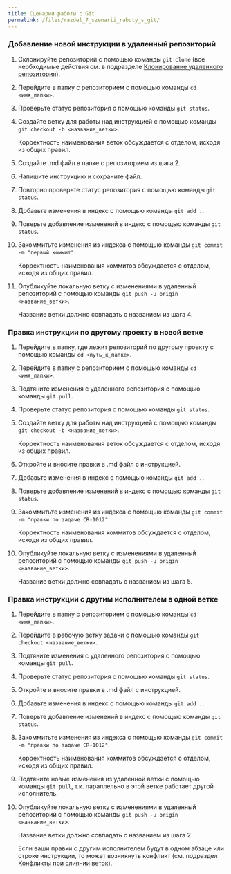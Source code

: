 ```yaml
---
title: Сценарии работы с Git
permalink: /files/razdel_7_szenarii_raboty_s_git/
---
```


### Добавление новой инструкции в удаленный репозиторий

1. Склонируйте репозиторий с помощью команды `git clone` (все необходимые действия см. в подразделе [Клонирование удаленного репозитория](/primery/files/razdel_4_rabota_s_lokalnum_repozitoriem/)).
2. Перейдите в папку с репозиторием с помощью команды `cd <имя_папки>`.
3. Проверьте статус репозитория с помощью команды `git status`.
4. Создайте ветку для работы над инструкцией с помощью команды `git checkout -b <название_ветки>`. 
 
   Корректность наименования веток обсуждается с отделом, исходя из общих правил.

5. Создайте .md файл в папке с репозиторием из шага 2.
6. Напишите инструкцию и сохраните файл.
7. Повторно проверьте статус репозитория с помощью команды `git status`.
8. Добавьте изменения в индекс с помощью команды `git add .`.
9. Поверьте добавление изменений в индекс с помощью команды `git status`.
10. Закоммитьте изменения из индекса с помощью команды `git commit -m "первый коммит"`.

    Корректность наименования коммитов обсуждается с отделом, исходя из общих правил.

11. Опубликуйте локальную ветку с изменениями в удаленный репозиторий с помощью команды `git push -u origin <название_ветки>`. 

    Название ветки должно совпадать с названием из шага 4.

### Правка инструкции по другому проекту в новой ветке

1. Перейдите в папку, где лежит репозиторий по другому проекту с помощью команды `cd <путь_к_папке>`.
2. Перейдите в папку с репозиторием с помощью команды `cd <имя_папки>`.
3. Подтяните изменения с удаленного репозитория с помощью команды `git pull`.
4. Проверьте статус репозитория с помощью команды `git status`.
5. Создайте ветку для работы над инструкцией с помощью команды `git checkout -b <название_ветки>`.

    Корректность наименования веток обсуждается с отделом, исходя из общих правил.

6. Откройте и вносите правки в .md файл с инструкцией.
7. Добавьте изменения в индекс с помощью команды `git add .`.
8. Поверьте добавление изменений в индекс с помощью команды `git status`.
9. Закоммитьте изменения из индекса с помощью команды `git commit -m "правки по задаче CR-1012"`.

   Корректность наименования коммитов обсуждается с отделом, исходя из общих правил.

10. Опубликуйте локальную ветку с изменениями в удаленный репозиторий с помощью команды `git push -u origin <название_ветки>`. 

    Название ветки должно совпадать с названием из шага 5.

### Правка инструкции с другим исполнителем в одной ветке

1. Перейдите в папку с репозиторием с помощью команды `cd <имя_папки>`.
2. Перейдите в рабочую ветку задачи с помощью команды `git checkout <название_ветки>`.
3. Подтяните изменения с удаленного репозитория с помощью команды `git pull`.
4. Проверьте статус репозитория с помощью команды `git status`.
5. Откройте и вносите правки в .md файл с инструкцией.
6. Добавьте изменения в индекс с помощью команды `git add .`.
7. Поверьте добавление изменений в индекс с помощью команды `git status`.
8. Закоммитьте изменения из индекса с помощью команды `git commit -m "правки по задаче CR-1012"`.

   Корректность наименования коммитов обсуждается с отделом, исходя из общих правил.

9. Подтяните новые изменения из удаленной ветки с помощью команды `git pull`, т.к. параллельно в этой ветке работает другой исполнитель.
10. Опубликуйте локальную ветку с изменениями в удаленный репозиторий с помощью команды `git push -u origin <название_ветки>`. 

    Название ветки должно совпадать с названием из шага 2.

    Если ваши правки с другим исполнителем будут в одном абзаце или строке инструкции, то может возникнуть конфликт (см. подраздел [Конфликты при слиянии веток](/primery/files/razdel_6_konflikty_pri_slianii_vetok/)).
